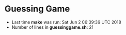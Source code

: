 # Guessing Game
* Last time **make** was run: 
Sat Jun  2 06:39:36 UTC 2018
* Number of lines in **guessinggame.sh**: 
21
